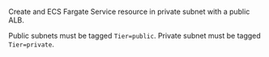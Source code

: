 Create and ECS Fargate Service resource in private subnet with a public ALB.

Public subnets must be tagged `Tier=public`.
Private subnet must be tagged `Tier=private`.